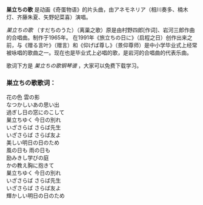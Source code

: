 

**巣立ちの歌** 是动画《奇蛋物语》的片头曲，由アネモネリア（相川奏多、楠木灯、齐藤朱夏、矢野妃菜喜）演唱。

_巣立ちの歌_ （すだちのうた）（离巢之歌）原是由村野四郎[作词]、岩河三郎作曲的合唱曲。制作于1965年。
在1991年《旅立ちの日に》（启程之日）创作出来之前，与《赠る言叶》（赠言）和《仰げば尊し》（景仰尊师）是中小学毕业式上经常被咏唱的歌曲之一。现在也是毕业式上必唱的歌，是岩河的合唱曲的代表乐曲。

歌词下方是 _巣立ちの歌钢琴谱_ ，大家可以免费下载学习。

### 巣立ちの歌歌词：

花の色 雲の影  
なつかしいあの思い出  
過ぎし日の窓にのこして  
巣立ちゆく 今日の別れ  
いざさらば さらば先生  
いざさらば さらば友よ  
美しい明日の日のため  
風の日も 雨の日も  
励みきし学びの庭  
かの教え胸に抱きて  
巣立ちゆく 今日の別れ  
いざさらば さらば先生  
いざさらば さらば友よ  
輝かしい明日の日のため

